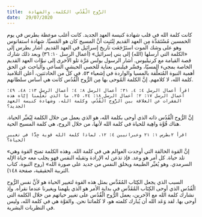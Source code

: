 ```yaml
---
title:  الرُّوح الْقُدُس، الكلمة، والشهادة
date:  29/07/2020
---
```


كانت كلمة الله في قلب شهادة كنيسة العهد الجديد. كانت أغلب موعظة بطرس في يوم الخمسين مُسْتَمَدَّة مِن العهد القديم لِتُثبِت أنَّ المسيح كان هو المَسيَّا. شهادة استفانوس وهو على وشك الموت استَرْجَعَت تاريخ إسرائيل في العهد القديم. أشار بطرس إلى «الكلمة التي أرسلها (الله) إلى بني إسرائيل» (أعمال الرسل ١٠: ٣٦) وبعد ذلك شارك قصة القيامة مع كرنيليوس. أشار الرسول بولس مَرَّة تلو الأخرى إلى نبوَّات العهد القديم الخاصة بمجيء المسيّا، وفسَّر فيلبس بعناية للخصي الحبشي الساعي والباحث عن الحق أهمية النبوة المُتعلِّقة بالمسيا والواردة في إشعياء ٥٣. في كلٍّ من الحادثتين، أعلن التلاميذ كلمة الله، لا كلامهم. إنَّ الكلمة المُوحى بها مِن الرُّوح الْقُدُس كانت هي أساس سلطانهم.

`اقرأ أعمال الرسل ٤: ٤، ٣١؛ أعمال الرسل ٨: ٤؛ أعمال الرسل ١٣: ٤٨، ٤٩؛ أعمال الرسل ١٧: ٢؛ أعمال الرسل ١٨: ٢٤، ٢٥. ما الذي تُعلِّمنا إيَّاه هذه الفقرات عن العلاقة بين الرُّوح الْقُدُس، وكلمة الله، وشهادة كنيسة العهد الجديد؟`

إنَّ الرُّوح الْقُدُس ذاته الذي أوحى بكلمة الله، هو الذي يعمل من خلال الكلمة لِيُغيِّر الحياة. هناك قُوَّة واهِبة للحياة في كلمة الله لأنها، من خلال الروح، هي كلمة المسيح الحية.

`اقرأ ٢بطرس ١: ٢١ وعبرانيين ٤: ١٢. لماذا كلمة الله قوية جِدًّا في تغيير الحياة؟`

«إنَّ القوة الخالقة التي أوجدت العوالم هي في كلمة الله. وهذه الكلمة تمنح القوة وهي تلد حياة. كل أمر هو وعد. فإذ تذعن له الإرادة وتقبله النفس فهو يجلب معه حياة الإله السرمدي. وهو يُغيِّر الطبيعة ويخلق النفس من جديد على صورة الله» (روح النبوة، كتاب التربية الحقيقية، صفحة ١٤٨).

السبب الذي يجعل الكِتَاب المُقَدَّس بمثل هذه القوة لتغيير الحياة هو لأنَّ نفس الرُّوح الْقُدُس الذي أوحى الكِتَاب المُقَدَّس في بداية الأمر هو الذي يلهمنا ويغيرنا عندما نقرأه. وإذ نشارك كلمة الله مع الآخرين، يعمل الرُّوح الْقُدُس على تغيير حياتهم من خلال الكلمة التي أوحى بها. لقد وَعَد الله أن يُبارك كلمته هو، لا كلماتنا نحن. والقوَّة هي في كلمة الله، وليس في النظريات البشرية.